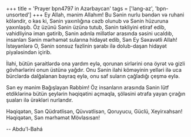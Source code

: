 +++
title = 'Prayer bpn4797 in Azərbaycan'
tags = ['lang-az', 'bpn-unsorted']
+++
Ey Allah, mənim Allahım! Bu Sənin nurlu bəndən və ruhani köləndir, o kəs ki, Sənin yaxınlığına cəzb olunub və Sənin hüzuruna yaxınlaşıb. Öz üzünü Sənin üzünə tutub, Sənin təkliyini etiraf edib, vahidliyinə iman gətirib, Sənin adınla millətlər arasında səsini ucaldıb, insanları Sənin mərhəmət sularına hidayət edib, Sən Ey Səxavətli Allah! İstəyənlərə O, Sənin sonsuz fəzlinin şərabı ilə dolub-daşan hidayət piyaləsindən içirib.

İlahi, bütün şəraitlərdə ona yardım eylə, qorunan sirlərini ona öyrət və gizli gövhərlərini onun üstünə yağdır. Onu Sənin ilahi köməyinin yelləri ilə uca bürclərdə dalğalanan bayraq eylə, onu saf suların çağladığı çeşmə eylə.

Sən ey mənim Bağışlayan Rəbbim! Öz insanların arasında Sənin lütf etdiklərinə bütün şeylərin həqiqətini açmaqla, şöləsini ətrafa yayan çırağın şuaları ilə ürəkləri nurlandır.

Həqiqətən, Sən Qüdrətlisən, Qüvvətlisən, Qoruyucu, Güclü, Xeyirxahsan! Həqiqətən, Sən mərhəmət Mövlasısan!

-- Abdu'l-Bahá
